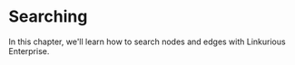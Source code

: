 # Searching

In this chapter, we'll learn how to search nodes and edges with Linkurious Enterprise.
